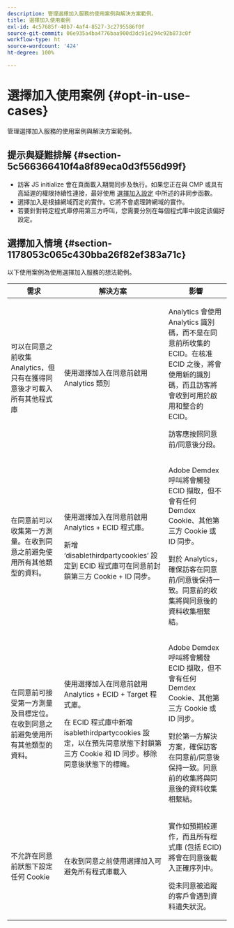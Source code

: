 ```yaml
---
description: 管理選擇加入服務的使用案例與解決方案範例。
title: 選擇加入使用案例
exl-id: 4c57685f-40b7-4af4-8527-3c2795586f0f
source-git-commit: 06e935a4ba4776baa900d3dc91e294c92b873c0f
workflow-type: ht
source-wordcount: '424'
ht-degree: 100%

---
```


# 選擇加入使用案例 {#opt-in-use-cases}

管理選擇加入服務的使用案例與解決方案範例。

## 提示與疑難排解 {#section-5c566366410f4a8f89eca0d3f556d99f}

* 訪客 JS initialize 會在頁面載入期間同步及執行。如果您正在與 CMP 或具有高延遲的權限持續性連接，最好使用 [選擇加入設定](../../implementation-guides/opt-in-service/getting-started.md#section-cf9ab638780141c9b62dc57cf00b7047) 中所述的非同步函數。
* 選擇加入是根據網域而定的實作。它將不會處理跨網域的實作。
* 若要針對特定程式庫停用第三方呼叫，您需要分別在每個程式庫中設定該偏好設定。

## 選擇加入情境 {#section-1178053c065c430bba26f82ef383a71c}

以下使用案例為使用選擇加入服務的想法範例。

<table id="table_83C85343611344D8A8315157C1B4240F"> 
 <thead> 
  <tr> 
   <th colname="col1" class="entry"> 需求 </th> 
   <th colname="col2" class="entry"> 解決方案 </th> 
   <th colname="col3" class="entry"> 影響 </th> 
  </tr>
 </thead>
 <tbody> 
  <tr> 
   <td colname="col1"> <p>可以在同意之前收集 Analytics，但只有在獲得同意後才可載入所有其他程式庫 </p> </td> 
   <td colname="col2"> <p>使用選擇加入在同意前啟用 Analytics 類別 </p> </td> 
   <td colname="col3"> <p>Analytics 會使用 Analytics 識別碼，而不是在同意前所收集的 ECID。在核准 ECID 之後，將會使用新的識別碼，而且訪客將會收到可用於啟用和整合的 ECID。 </p> <p>訪客應按照同意前/同意後分段。 </p> </td> 
  </tr> 
  <tr> 
   <td colname="col1"> <p>在同意前可以收集第一方測量。在收到同意之前避免使用所有其他類型的資料。 </p> </td> 
   <td colname="col2"> <p>使用選擇加入在同意前啟用 Analytics + ECID 程式庫。 </p> <p>新增 ‘disablethirdpartycookies’ 設定到 ECID 程式庫可在同意前封鎖第三方 Cookie + ID 同步。 </p> </td> 
   <td colname="col3"> <p>Adobe Demdex 呼叫將會觸發 ECID 擷取，但不會有任何 Demdex Cookie、其他第三方 Cookie 或 ID 同步。 </p> <p>對於 Analytics，確保訪客在同意前/同意後保持一致。同意前的收集將與同意後的資料收集相繫結。 </p> </td> 
  </tr> 
  <tr> 
   <td colname="col1"> <p>在同意前可接受第一方測量及目標定位。在收到同意之前避免使用所有其他類型的資料。 </p> </td> 
   <td colname="col2"> <p>使用選擇加入在同意前啟用 Analytics + ECID + Target 程式庫。 </p> <p>在 ECID 程式庫中新增 <span class="codeph">isablethirdpartycookies</span> 設定，以在預先同意狀態下封鎖第三方 Cookie 和 ID 同步。移除同意後狀態下的標幟。 </p> </td> 
   <td colname="col3"> <p>Adobe Demdex 呼叫將會觸發 ECID 擷取，但不會有任何 Demdex Cookie、其他第三方 Cookie 或 ID 同步。 </p> <p>對於第一方解決方案，確保訪客在同意前/同意後保持一致。同意前的收集將與同意後的資料收集相繫結。 </p> </td> 
  </tr> 
  <tr> 
   <td colname="col1"> <p>不允許在同意前狀態下設定任何 Cookie </p> </td> 
   <td colname="col2"> <p>在收到同意之前使用選擇加入可避免所有程式庫載入 </p> </td> 
   <td colname="col3"> <p>實作如預期般運作，而且所有程式庫 (包括 ECID) 將會在同意後載入正確序列中。 </p> <p>從未同意被追蹤的客戶會遇到資料遺失狀況。 </p> </td> 
  </tr> 
 </tbody> 
</table>
